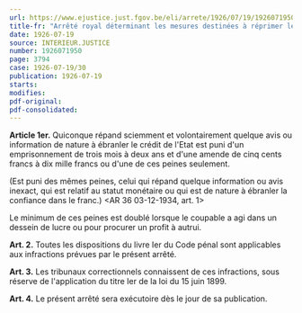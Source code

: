 ```yaml
---
url: https://www.ejustice.just.fgov.be/eli/arrete/1926/07/19/1926071950/justel
title-fr: "Arrêté royal déterminant les mesures destinées à réprimer les avis ou informations de nature à ébranler le crédit de l'Etat."
date: 1926-07-19
source: INTERIEUR.JUSTICE
number: 1926071950
page: 3794
case: 1926-07-19/30
publication: 1926-07-19
starts:
modifies:
pdf-original:
pdf-consolidated:
---
```


**Article 1er.** Quiconque répand sciemment et volontairement quelque avis ou information de nature à ébranler le crédit de l'Etat est puni d'un emprisonnement de trois mois à deux ans et d'une amende de cinq cents francs à dix mille francs ou d'une de ces peines seulement.

(Est puni des mêmes peines, celui qui répand quelque information ou avis inexact, qui est relatif au statut monétaire ou qui est de nature à ébranler la confiance dans le franc.) <AR 36 03-12-1934, art. 1>

Le minimum de ces peines est doublé lorsque le coupable a agi dans un dessein de lucre ou pour procurer un profit à autrui.

**Art. 2.** Toutes les dispositions du livre Ier du Code pénal sont applicables aux infractions prévues par le présent arrêté.

**Art. 3.** Les tribunaux correctionnels connaissent de ces infractions, sous réserve de l'application du titre Ier de la loi du 15 juin 1899.

**Art. 4.** Le présent arrêté sera exécutoire dès le jour de sa publication.
